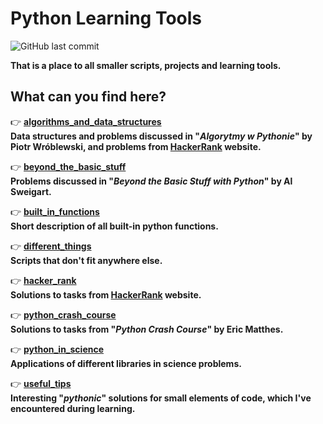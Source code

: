 # **Python Learning Tools**

![GitHub last commit](https://img.shields.io/github/last-commit/mateuszk098/python_learning_tools)

**That is a place to all smaller scripts, projects and learning tools.**

## **What can you find here?**

:point_right: **[algorithms_and_data_structures](https://github.com/mateuszk098/python_learning_tools/tree/master/algorithms_and_data_structures)** <br /> **Data structures and problems discussed in "_Algorytmy w Pythonie_" by Piotr Wróblewski, and problems from [HackerRank](https://www.hackerrank.com/domains/algorithms) website.**

:point_right: **[beyond_the_basic_stuff](https://github.com/mateuszk098/python_learning_tools/tree/master/beyond_the_basic_stuff)** <br /> **Problems discussed in "_Beyond the Basic Stuff with Python_" by Al Sweigart.**

:point_right: **[built_in_functions](https://github.com/mateuszk098/python_learning_tools/tree/master/built_in_functions)** <br />  **Short description of all built-in python functions.**

:point_right: **[different_things](https://github.com/mateuszk098/python_learning_tools/tree/master/different_things)** <br />  **Scripts that don't fit anywhere else.**
  
:point_right: **[hacker_rank](https://github.com/mateuszk098/python_learning_tools/tree/master/hacker_rank)** <br /> **Solutions to tasks from [HackerRank](https://www.hackerrank.com/domains/python) website.**
  
:point_right: **[python_crash_course](https://github.com/mateuszk098/python_learning_tools/tree/master/python_crash_course)** <br /> **Solutions to tasks from "_Python Crash Course_" by Eric Matthes.**
  
:point_right: **[python_in_science](https://github.com/mateuszk098/python_learning_tools/tree/master/python_in_science)** <br /> **Applications of different libraries in science problems.**
  
:point_right: **[useful_tips](https://github.com/mateuszk098/python_learning_tools/tree/master/useful_tips)** <br /> **Interesting "_pythonic_" solutions for small elements of code, which I've encountered during learning.**

